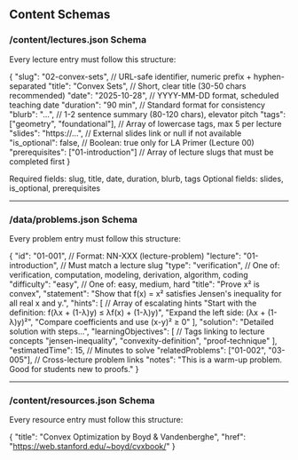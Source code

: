 ## Content Schemas

### /content/lectures.json Schema

Every lecture entry must follow this structure:

{
  "slug": "02-convex-sets",           // URL-safe identifier, numeric prefix + hyphen-separated
  "title": "Convex Sets",             // Short, clear title (30-50 chars recommended)
  "date": "2025-10-28",               // YYYY-MM-DD format, scheduled teaching date
  "duration": "90 min",               // Standard format for consistency
  "blurb": "...",                     // 1-2 sentence summary (80-120 chars), elevator pitch
  "tags": ["geometry", "foundational"],  // Array of lowercase tags, max 5 per lecture
  "slides": "https://...",            // External slides link or null if not available
  "is_optional": false,               // Boolean: true only for LA Primer (Lecture 00)
  "prerequisites": ["01-introduction"] // Array of lecture slugs that must be completed first
}

Required fields: slug, title, date, duration, blurb, tags
Optional fields: slides, is_optional, prerequisites

---

### /data/problems.json Schema

Every problem entry must follow this structure:

{
  "id": "01-001",                    // Format: NN-XXX (lecture-problem)
  "lecture": "01-introduction",       // Must match a lecture slug
  "type": "verification",            // One of: verification, computation, modeling, derivation, algorithm, coding
  "difficulty": "easy",              // One of: easy, medium, hard
  "title": "Prove x² is convex",
  "statement": "Show that f(x) = x² satisfies Jensen's inequality for all real x and y.",
  "hints": [                         // Array of escalating hints
    "Start with the definition: f(λx + (1-λ)y) ≤ λf(x) + (1-λ)y)",
    "Expand the left side: (λx + (1-λ)y)²",
    "Compare coefficients and use (x-y)² ≥ 0"
  ],
  "solution": "Detailed solution with steps...",
  "learningObjectives": [           // Tags linking to lecture concepts
    "jensen-inequality",
    "convexity-definition",
    "proof-technique"
  ],
  "estimatedTime": 15,              // Minutes to solve
  "relatedProblems": ["01-002", "03-005"],  // Cross-lecture problem links
  "notes": "This is a warm-up problem. Good for students new to proofs."
}

---

### /content/resources.json Schema

Every resource entry must follow this structure:

{
  "title": "Convex Optimization by Boyd & Vandenberghe",
  "href": "https://web.stanford.edu/~boyd/cvxbook/"
}
